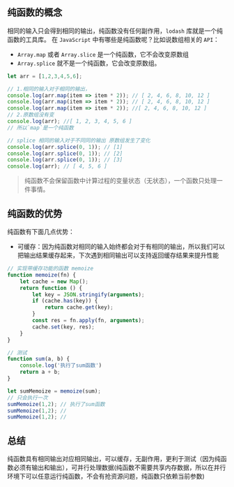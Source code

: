 ## 纯函数的概念
相同的输入只会得到相同的输出，纯函数没有任何副作用，`lodash` 库就是一个纯函数的工具库。
在 `JavaScript` 中有哪些是纯函数呢？比如说数组相关的 `API`：   
* `Array.map` 或者 `Array.slice` 是一个纯函数，它不会改变原数组
* `Array.splice` 就不是一个纯函数，它会改变原数组。
```javascript
let arr = [1,2,3,4,5,6];

// 1.相同的输入对于相同的输出，
console.log(arr.map(item => item * 2)); // [ 2, 4, 6, 8, 10, 12 ]
console.log(arr.map(item => item * 2)); // [ 2, 4, 6, 8, 10, 12 ]
console.log(arr.map(item => item * 2)); //[ 2, 4, 6, 8, 10, 12 ]
// 2.原数组没有变
console.log(arr); //[ 1, 2, 3, 4, 5, 6 ]
// 所以`map`是一个纯函数

// splice 相同的输入对于不同同的输出 原数组发生了变化
console.log(arr.splice(0, 1)); // [1]
console.log(arr.splice(0, 1)); // [2]
console.log(arr.splice(0, 1)); // [3]
console.log(arr); // [ 4, 5, 6 ]
```
> 纯函数不会保留函数中计算过程的变量状态（无状态），一个函数只处理一件事情。

## 纯函数的优势
纯函数有下面几点优势：
* 可缓存：因为纯函数对相同的输入始终都会对于有相同的输出，所以我们可以把输出结果缓存起来，下次遇到相同输出可以支持返回缓存结果来提升性能
```javascript
// 实现带缓存功能的函数 memoize
function memoize(fn) {
    let cache = new Map();
    return function () {
        let key = JSON.stringify(arguments);
        if (cache.has(key)) {
            return cache.get(key);
        }
        const res = fn.apply(fn, arguments);
        cache.set(key, res);
    }
}

// 测试
function sum(a, b) {
    console.log('执行了sum函数')
    return a + b;
}

let sumMemoize = memoize(sum);
// 只会执行一次
sumMemoize(1,2); // 执行了sum函数
sumMemoize(1,2); // 
sumMemoize(1,2); //
```
## 总结
纯函数具有相同输出对应相同输出，可以缓存，无副作用，更利于测试（因为纯函数必须有输出和输出），可并行处理数据(纯函数不需要共享内存数据，所以在并行环境下可以任意运行纯函数，不会有抢资源问题，纯函数只依赖当前参数)